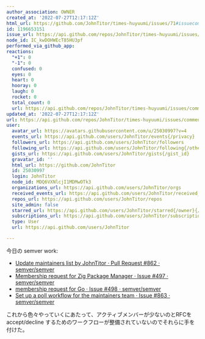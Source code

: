 ```yaml
---
author_association: OWNER
created_at: '2022-07-27T12:17:12Z'
html_url: https://github.com/JohnTitor/times-huyuumi/issues/71#issuecomment-1196653151
id: 1196653151
issue_url: https://api.github.com/repos/JohnTitor/times-huyuumi/issues/71
node_id: IC_kwDOHWEcT85HU3pf
performed_via_github_app: 
reactions:
  "+1": 0
  "-1": 0
  confused: 0
  eyes: 0
  heart: 0
  hooray: 0
  laugh: 0
  rocket: 0
  total_count: 0
  url: https://api.github.com/repos/JohnTitor/times-huyuumi/issues/comments/1196653151/reactions
updated_at: '2022-07-27T12:17:12Z'
url: https://api.github.com/repos/JohnTitor/times-huyuumi/issues/comments/1196653151
user:
  avatar_url: https://avatars.githubusercontent.com/u/25030997?v=4
  events_url: https://api.github.com/users/JohnTitor/events{/privacy}
  followers_url: https://api.github.com/users/JohnTitor/followers
  following_url: https://api.github.com/users/JohnTitor/following{/other_user}
  gists_url: https://api.github.com/users/JohnTitor/gists{/gist_id}
  gravatar_id: ''
  html_url: https://github.com/JohnTitor
  id: 25030997
  login: JohnTitor
  node_id: MDQ6VXNlcjI1MDMwOTk3
  organizations_url: https://api.github.com/users/JohnTitor/orgs
  received_events_url: https://api.github.com/users/JohnTitor/received_events
  repos_url: https://api.github.com/users/JohnTitor/repos
  site_admin: false
  starred_url: https://api.github.com/users/JohnTitor/starred{/owner}{/repo}
  subscriptions_url: https://api.github.com/users/JohnTitor/subscriptions
  type: User
  url: https://api.github.com/users/JohnTitor

---
```

今日の semver work:
- [Update maintainers list by JohnTitor · Pull Request #862 · semver/semver](https://togithub.com/semver/semver/pull/862)
- [Membership request for Zig Package Manager · Issue #497 · semver/semver](https://togithub.com/semver/semver/issues/497)
- [membership request for Go · Issue #498 · semver/semver](https://togithub.com/semver/semver/issues/498)
- [Set up a poll workflow for the maintainers team · Issue #863 · semver/semver](https://togithub.com/semver/semver/issues/863)

これから色々やっていくにあたって、アクティブメンバーが少ないのとRFCを accept/decline するためのワークフローが整備されていないのでそれらに手を付けた。